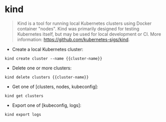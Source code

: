 # kind

> Kind is a tool for running local Kubernetes clusters using Docker container "nodes".
> Kind was primarily designed for testing Kubernetes itself, but may be used for local development or CI.
> More information: <https://github.com/kubernetes-sigs/kind>.

- Create a local Kubernetes cluster:

`kind create cluster --name {{cluster-name}}`

- Delete one or more clusters:

`kind delete clusters {{cluster-name}}`

- Get one of [clusters, nodes, kubeconfig]:

`kind get clusters`

- Export one of [kubeconfig, logs]:

`kind export logs`

